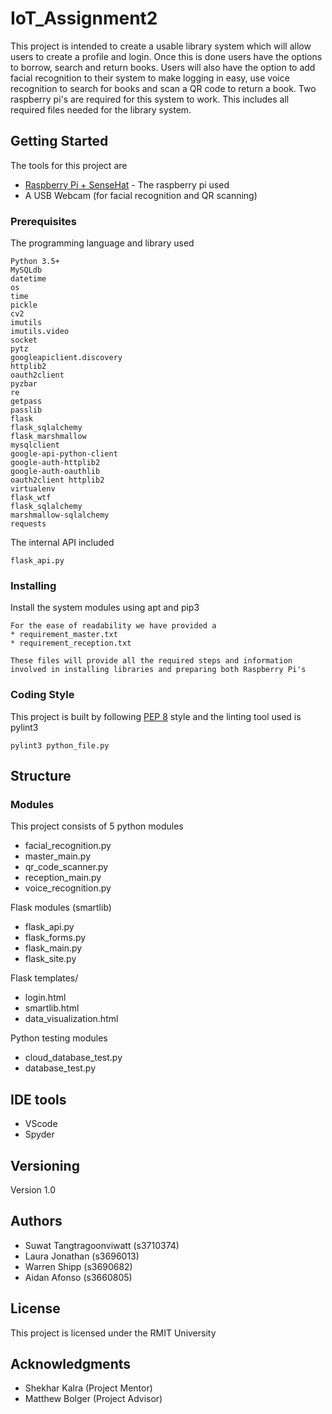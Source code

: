 # IoT_Assignment2

This project is intended to create a usable library system which will allow users to create a profile and login. Once this is done users have the options to borrow, search and return books. Users will also have the option to add facial recognition to their system to make logging in easy, use voice recognition to search for books and scan a QR code to return a book. Two raspberry pi's are required for this system to work. This includes all required files needed for the library system.

## Getting Started

The tools for this project are
* [Raspberry Pi + SenseHat](https://au.element14.com/element14/pi3-ibm-iot-learnkit/raspberry-pi-3-ibm-iot-learner/dp/2606882) - The raspberry pi used
* A USB Webcam (for facial recognition and QR scanning)

### Prerequisites

The programming language and library used
```
Python 3.5+
MySQLdb
datetime
os
time
pickle
cv2
imutils
imutils.video
socket
pytz
googleapiclient.discovery
httplib2
oauth2client
pyzbar
re
getpass
passlib
flask
flask_sqlalchemy
flask_marshmallow
mysqlclient
google-api-python-client
google-auth-httplib2
google-auth-oauthlib
oauth2client httplib2
virtualenv
flask_wtf
flask_sqlalchemy
marshmallow-sqlalchemy 
requests
```

The internal API included
```
flask_api.py
```

### Installing

Install the system modules using apt and pip3

```
For the ease of readability we have provided a
* requirement_master.txt
* requirement_reception.txt

These files will provide all the required steps and information involved in installing libraries and preparing both Raspberry Pi's 
```

### Coding Style

This project is built by following [PEP 8](https://www.python.org/dev/peps/pep-0008/) style and the linting tool used is pylint3

```
pylint3 python_file.py
```

## Structure

### Modules

This project consists of 5 python modules
* facial_recognition.py
* master_main.py
* qr_code_scanner.py
* reception_main.py
* voice_recognition.py

Flask modules (smartlib)
* flask_api.py
* flask_forms.py
* flask_main.py
* flask_site.py

Flask templates/
* login.html
* smartlib.html
* data_visualization.html

Python testing modules
* cloud_database_test.py
* database_test.py

## IDE tools

* VScode
* Spyder

## Versioning

Version 1.0

## Authors

* Suwat Tangtragoonviwatt (s3710374)
* Laura Jonathan (s3696013)
* Warren Shipp (s3690682)
* Aidan Afonso (s3660805)

## License

This project is licensed under the RMIT University

## Acknowledgments

* Shekhar Kalra (Project Mentor)
* Matthew Bolger (Project Advisor)
